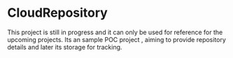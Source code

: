 # CloudRepository
This project is still in progress and it can only be used for reference for the upcoming projects.
Its an sample POC project , aiming to provide repository details and later its storage for tracking.

